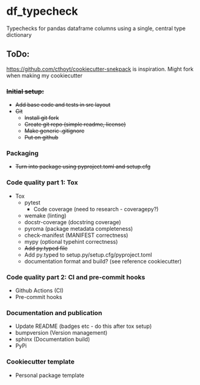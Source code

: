 # df_typecheck

Typechecks for pandas dataframe columns using a single, central type dictionary

## ToDo:

https://github.com/cthoyt/cookiecutter-snekpack is inspiration. Might fork when making my cookiecutter

### ~~Initial setup:~~

- ~~Add base code and tests in src layout~~
- ~~Git~~
  - ~~Install git fork~~
  - ~~Create git repo (simple readme, license)~~
  - ~~Make generic .gitignore~~
  - ~~Put on github~~

### Packaging

- ~~Turn into package using pyproject.toml and setup.cfg~~

### Code quality part 1: Tox

- Tox
  - pytest
    - Code coverage (need to research - coveragepy?)
  - wemake (linting)
  - docstr-coverage (docstring coverage)
  - pyroma (package metadata completeness)
  - check-manifest (MANIFEST correctness)
  - mypy (optional typehint correctness)
  - ~~Add py.typed file~~
  - Add py.typed to setup.py/setup.cfg/pyproject.toml
  - documentation format and build? (see reference cookiecutter)

### Code quality part 2: CI and pre-commit hooks

- Github Actions (CI)
- Pre-commit hooks

### Documentation and publication

- Update README (badges etc - do this after tox setup)
- bumpversion (Version management)
- sphinx (Documentation build)
- PyPi

### Cookiecutter template

- Personal package template

